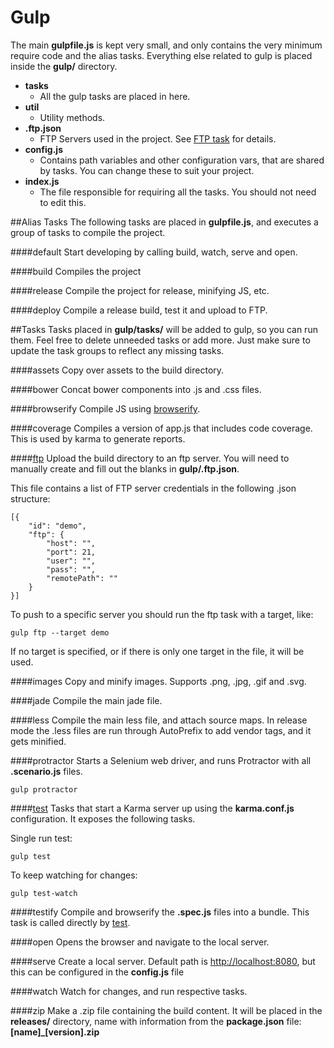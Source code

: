 Gulp
=====================

The main **gulpfile.js** is kept very small, and only contains the very minimum require code and the alias tasks.
Everything else related to gulp is placed inside the **gulp/** directory.

* **tasks**
    * All the gulp tasks are placed in here.
* **util**
    * Utility methods.
* **.ftp.json**
    * FTP Servers used in the project. See [FTP task](#ftp) for details.
* **config.js**
    * Contains path variables and other configuration vars, that are shared by tasks. You can change these to suit your project.
* **index.js**
    * The file responsible for requiring all the tasks. You should not need to edit this.

##Alias Tasks
The following tasks are placed in **gulpfile.js**, and executes a group of tasks to compile the project.

####default
Start developing by calling build, watch, serve and open.

####build
Compiles the project

####release
Compile the project for release, minifying JS, etc.

####deploy
Compile a release build, test it and upload to FTP.


##Tasks
Tasks placed in **gulp/tasks/** will be added to gulp, so you can run them. Feel free to delete unneeded tasks or add more. Just make sure to update the task groups to reflect any missing tasks.

####assets
Copy over assets to the build directory.

####bower
Concat bower components into .js and .css files.

####browserify
Compile JS using [browserify](http://browserify.org/).

####coverage
Compiles a version of app.js that includes code coverage. This is used by karma to generate reports.

####[ftp](id:ftp)
Upload the build directory to an ftp server.
You will need to manually create and fill out the blanks in **gulp/.ftp.json**.

This file contains a list of FTP server credentials in the following .json structure:

```
[{
    "id": "demo",
    "ftp": {
        "host": "",
        "port": 21,
        "user": "",
        "pass": "",
        "remotePath": ""
    }
}]
```

To push to a specific server you should run the ftp task with a target, like:

    gulp ftp --target demo

If no target is specified, or if there is only one target in the file, it will be used.

####images
Copy and minify images. Supports .png, .jpg, .gif and .svg.

####jade
Compile the main jade file.

####less
Compile the main less file, and attach source maps. In release mode the .less files are run through AutoPrefix to add vendor tags, and it gets minified.

####protractor
Starts a Selenium web driver, and runs Protractor with all **.scenario.js** files.

	gulp protractor
	
####[test](test)
Tasks that start a Karma server up using the **karma.conf.js** configuration. It exposes the following tasks.


Single run test:

	gulp test
	
To keep watching for changes:
	
	gulp test-watch

####testify
Compile and browserify the **.spec.js** files into a bundle. This task is called directly by [test](#test).

####open
Opens the browser and navigate to the local server.

####serve
Create a local server. Default path is [http://localhost:8080]([http://localhost:8080]), but this can be configured in the **config.js** file

####watch
Watch for changes, and run respective tasks.

####zip
Make a .zip file containing the build content. It will be placed in the **releases/** directory, name with information from the **package.json** file:
**[name]_[version].zip**